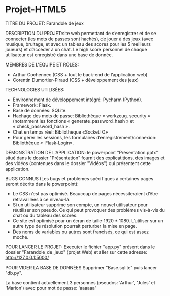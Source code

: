 # Projet-HTML5

TITRE DU PROJET: Farandole de jeux

DESCRIPTION DU PROJET:site web permettant de s’enregistrer et de se connecter (les mots de passes sont hachés),
de jouer à des jeux (avec musique, bruitage, et avec un tableau des scores pour les 5 meilleurs joueurs)
et d’accéder à un chat. Le high score personnel de chaque utilisateur est enregistré dans une base de donnée.

MEMBRES DE L'ÉQUIPE ET RÔLES:
- Arthur Cochennec (CSS + tout le back-end de l’application web)
- Corentin Dumortier-Piraud (CSS + développement des jeux)

TECHNOLOGIES UTILISÉES:
-  Environnement de développement intégré: Pycharm (Python).
-  Framework: Flask.
-  Base de données: SQLite.
-  Hachage des mots de passe: Bibliothèque « werkzeug. security » (notamment les fonctions « generate_password_hash »
   et « check_password_hash ».
-  Chat en temps réel: Bibliothèque «Socket.IO»
-  Pour gérer les sessions, les formulaires d’enregistrement/connexion: Bibliothèque «  Flask-Login».

DÉMONSTRATION DE L'APPLICATION: le powerpoint "Présentation.pptx" situé dans le dossier "Présentation"
fournit des explicatitions, des images et des vidéos (contenues dans le dossier "Vidéos") qui présentent cette application.


BUGS CONNUS (Les bugs et problèmes spécifiques à certaines pages seront décrits dans le powerpoint):

- Le CSS n’est pas optimisé. Beaucoup de pages nécessiteraient d’être retravaillées à ce niveau-là.
- Si un utilisateur supprime son compte, un nouvel utilisateur pour réutiliser son pseudo.
  Ce qui peut provoquer des problèmes vis-à-vis du chat ou du tableau des scores.
- Ce site est optimisé pour un écran de taille 1920 * 1080. L’utiliser sur un autre type de résolution
  pourrait perturber la mise en page.
- Des noms de variables ou autres sont francisés, ce qui est assez moche.


POUR LANCER LE PROJET:
Executer le fichier "app.py" présent dans le dossier "Farandole_de_jeux" (projet Web) et aller sur cette adresse: http://127.0.0.1:5000/


POUR VIDER LA BASE DE DONNÉES
Supprimer "Base.sqlite" puis lancer "db.py".


La base contient actuellement 3 personnes (pseudos: 'Arthur', 'Jules' et 'Marion') avec pour mot de passe: 'aaaaaa'


